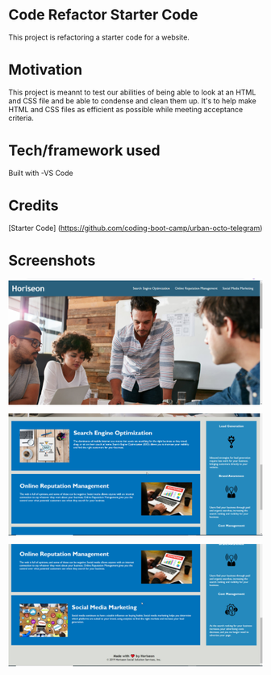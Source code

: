 # Code Refactor Starter Code
This project is refactoring a starter code for a website.

# Motivation
This project is meannt to test our abilities of being able to look at an HTML and CSS file and be able to condense and clean them up. It's to help make HTML and CSS files as efficient as possible while meeting acceptance criteria.

# Tech/framework used
Built with 
-VS Code

# Credits
[Starter Code] (https://github.com/coding-boot-camp/urban-octo-telegram)

# Screenshots


![Screenshot](Develop/screenshot1.jpg)

![Screenshot](Develop/screenshot2.jpg)

![Screenshot](Develop/screenshot3.jpg)